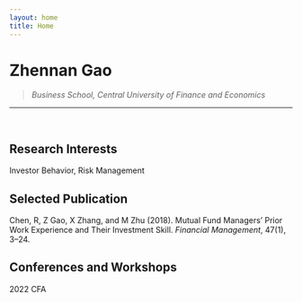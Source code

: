 ```yaml
---
layout: home
title: Home
---
```



# Zhennan Gao
>*Business School, Central University of Finance and Economics*
---    
   
<br />  

## Research Interests

Investor Behavior, Risk Management

## Selected Publication
Chen, R, Z Gao, X Zhang, and M Zhu (2018). Mutual Fund Managers’ Prior Work Experience and Their Investment Skill. *Financial Management*, 47(1), 3–24.

## Conferences and Workshops
2022 CFA


